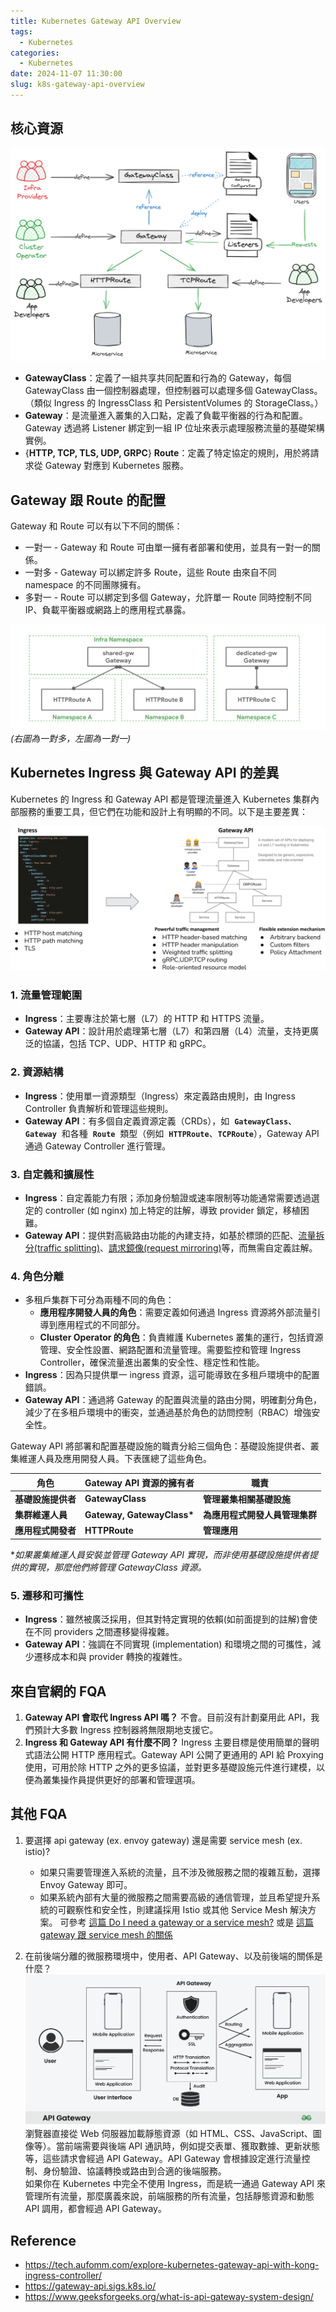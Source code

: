 ```yaml
---
title: Kubernetes Gateway API Overview
tags:
  - Kubernetes
categories:
  - Kubernetes
date: 2024-11-07 11:30:00
slug: k8s-gateway-api-overview
---
```


## 核心資源

![](resources.png)

- **GatewayClass**：定義了一組共享共同配置和行為的 Gateway，每個 GatewayClass 由一個控制器處理，但控制器可以處理多個 GatewayClass。（類似 Ingress 的 IngressClass 和 PersistentVolumes 的 StorageClass。）
- **Gateway**：是流量進入叢集的入口點，定義了負載平衡器的行為和配置。Gateway 透過將 Listener 綁定到一組 IP 位址來表示處理服務流量的基礎架構實例。
- {**HTTP, TCP, TLS, UDP, GRPC**} **Route**：定義了特定協定的規則，用於將請求從 Gateway 對應到 Kubernetes 服務。

## Gateway 跟 Route 的配置

Gateway 和 Route 可以有以下不同的關係：

- 一對一 - Gateway 和 Route 可由單一擁有者部署和使用，並具有一對一的關係。
- 一對多 - Gateway 可以綁定許多 Route，這些 Route 由來自不同 namespace 的不同團隊擁有。
- 多對一 - Route 可以綁定到多個 Gateway，允許單一 Route 同時控制不同 IP、負載平衡器或網路上的應用程式暴露。

![](GwRouteRef.png)
_(右圖為一對多，左圖為一對一)_

## Kubernetes Ingress 與 Gateway API 的差異

Kubernetes 的 Ingress 和 Gateway API 都是管理流量進入 Kubernetes 集群內部服務的重要工具，但它們在功能和設計上有明顯的不同。以下是主要差異：

![](comapre.png)

### 1. 流量管理範圍

- **Ingress**：主要專注於第七層（L7）的 HTTP 和 HTTPS 流量。
- **Gateway API**：設計用於處理第七層（L7）和第四層（L4）流量，支持更廣泛的協議，包括 TCP、UDP、HTTP 和 gRPC。

### 2. 資源結構

- **Ingress**：使用單一資源類型（Ingress）來定義路由規則，由 Ingress Controller 負責解析和管理這些規則。
- **Gateway API**：有多個自定義資源定義（CRDs），如  **`GatewayClass`**、**`Gateway`**  和各種  **`Route`**  類型（例如  **`HTTPRoute`**、**`TCPRoute`**），Gateway API 通過 Gateway Controller 進行管理。

### 3. 自定義和擴展性

- **Ingress**：自定義能力有限；添加身份驗證或速率限制等功能通常需要透過選定的 controller (如 nginx) 加上特定的註解，導致 provider 鎖定，移植困難。
- **Gateway API**：提供對高級路由功能的內建支持，如基於標頭的匹配、[流量拆分(traffic splitting)](https://gateway-api.sigs.k8s.io/guides/traffic-splitting/)、[請求鏡像(request mirroring)](https://gateway-api.sigs.k8s.io/guides/http-request-mirroring/)等，而無需自定義註解。

### 4. 角色分離

- 多租戶集群下可分為兩種不同的角色：
  - **應用程序開發人員的角色**：需要定義如何通過 Ingress 資源將外部流量引導到應用程式的不同部分。
  - **Cluster Operator 的角色**：負責維護 Kubernetes 叢集的運行，包括資源管理、安全性設置、網路配置和流量管理。需要監控和管理 Ingress Controller，確保流量進出叢集的安全性、穩定性和性能。
- **Ingress**：因為只提供單一 ingress 資源，這可能導致在多租戶環境中的配置錯誤。
- **Gateway API**：通過將 Gateway 的配置與流量的路由分開，明確劃分角色，減少了在多租戶環境中的衝突，並通過基於角色的訪問控制（RBAC）增強安全性。

Gateway API 將部署和配置基礎設施的職責分給三個角色：基礎設施提供者、叢集維運人員及應用開發人員。下表匯總了這些角色。

| **角色**           | **Gateway API 資源的擁有者** | **職責**                       |
| ------------------ | ---------------------------- | ------------------------------ |
| **基礎設施提供者** | **GatewayClass**             | **管理叢集相關基礎設施**       |
| **集群維運人員**   | **Gateway, GatewayClass\***  | **為應用程式開發人員管理集群** |
| **應用程式開發者** | **HTTPRoute**                | **管理應用**                   |

\*_如果叢集維運人員安裝並管理 Gateway API 實現，而非使用基礎設施提供者提供的實現，那麼他們將管理 GatewayClass 資源。_

### 5. 遷移和可攜性

- **Ingress**：雖然被廣泛採用，但其對特定實現的依賴(如前面提到的註解)會使在不同 providers 之間遷移變得複雜。
- **Gateway API**：強調在不同實現 (implementation) 和環境之間的可攜性，減少遷移成本和與 provider 轉換的複雜性。

## 來自官網的 FQA

1. **Gateway API 會取代 Ingress API 嗎？**
   不會。目前沒有計劃棄用此 API，我們預計大多數 Ingress 控制器將無限期地支援它。
2. **Ingress 和 Gateway API 有什麼不同？**
   Ingress 主要目標是使用簡單的聲明式語法公開 HTTP 應用程式。Gateway API 公開了更通用的 API 給 Proxying 使用，可用於除 HTTP 之外的更多協議，並對更多基礎設施元件進行建模，以便為叢集操作員提供更好的部署和管理選項。

## 其他 FQA

1. 要選擇 api gateway (ex. envoy gateway) 還是需要 service mesh (ex. istio)?

   - 如果只需要管理進入系統的流量，且不涉及微服務之間的複雜互動，選擇 Envoy Gateway 即可。
   - 如果系統內部有大量的微服務之間需要高級的通信管理，並且希望提升系統的可觀察性和安全性，則建議採用 Istio 或其他 Service Mesh 解決方案。
     可參考 [這篇 Do I need a gateway or a service mesh?](https://tetrate.io/blog/do-i-need-a-gateway-or-a-service-mesh/) 或是 [這篇 gateway 跟 service mesh 的關係](https://jimmysong.io/blog/envoy-gateway-introduction/)

2. 在前後端分離的微服務環境中，使用者、API Gateway、以及前後端的關係是什麼？
   ![](apigwFlow.png)
   瀏覽器直接從 Web 伺服器加載靜態資源（如 HTML、CSS、JavaScript、圖像等）。當前端需要與後端 API 通訊時，例如提交表單、獲取數據、更新狀態等，這些請求會經過 API Gateway。API Gateway 會根據設定進行流量控制、身份驗證、協議轉換或路由到合適的後端服務。  
   如果你在 Kubernetes 中完全不使用 Ingress，而是統一通過 Gateway API 來管理所有流量，那麼廣義來說，前端服務的所有流量，包括靜態資源和動態 API 調用，都會經過 API Gateway。

## Reference

- https://tech.aufomm.com/explore-kubernetes-gateway-api-with-kong-ingress-controller/
- https://gateway-api.sigs.k8s.io/
- https://www.geeksforgeeks.org/what-is-api-gateway-system-design/
